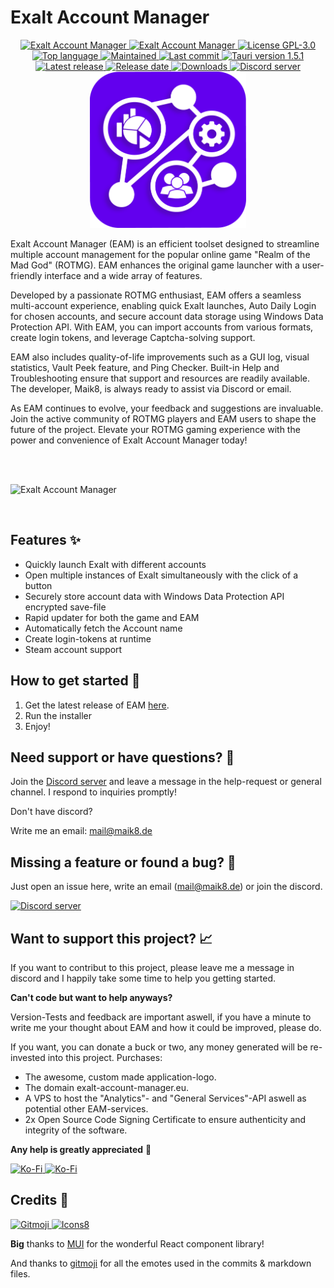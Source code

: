 <!--
  Title: Exalt Account Manager
  Description: An account manager and launcher for the game realm of the mad god (rotmg for short).
  Author: Maik8
  -->

# Exalt Account Manager

<div align="center">
<a href="https://github.com/MaikEight/ExaltAccountManager#:~:text=README.md-,Exalt%20Account%20Manager,-The%20Exalt%20Account" style="display: inline">
  <img
   src="https://img.shields.io/badge/Project-Exalt%20Account%20Manager-violet.svg?style=flat&color=6200EE"
    alt="Exalt Account Manager" />
</a>
<a href="https://app.codacy.com/gh/MaikEight/ExaltAccountManager/dashboard?utm_source=gh&utm_medium=referral&utm_content=&utm_campaign=Badge_grade" style="display: inline">
  <img
   src="https://app.codacy.com/project/badge/Grade/0ef544da9dd44beeac1d3e69f7312d94"
    alt="Exalt Account Manager" />
</a>
<a href="https://github.com/MaikEight/ExaltAccountManager/blob/main/LICENSE" style="display: inline">
  <img
    src="https://img.shields.io/github/license/MaikEight/ExaltAccountManager?label=License"
    alt="License GPL-3.0" />
</a>
<a href="https://github.com/MaikEight/ExaltAccountManager#Languages:~:text=your%20first%20package-,Languages" style="display: inline">
  <img
    src="https://img.shields.io/github/languages/top/MaikEight/ExaltAccountManager"
    alt="Top language" />
</a>
<a href="https://github.com/MaikEight" style="display: inline">
  <img
    src="https://img.shields.io/maintenance/yes/2024?label=Maintained"
    alt="Maintained" />
</a>
<a href="https://github.com/MaikEight/ExaltAccountManager/commits/main" style="display: inline">
  <img
    src="https://img.shields.io/github/last-commit/MaikEight/ExaltAccountManager?label=Last%20commit"
    alt="Last commit" />
</a>
<a href="https://tauri.app" style="display: inline">
  <img
    src="https://img.shields.io/badge/Tauri-1.5.1-violet.svg?style=flat&logo=Tauri&color=512BD4"
    alt="Tauri version 1.5.1" />
</a>
<a href="https://github.com/MaikEight/ExaltAccountManager/releases/latest" style="display: inline">
  <img
    src="https://img.shields.io/github/v/release/MaikEight/ExaltAccountManager?label=Latest%20Release"
    alt="Latest release" />
</a>
<a href="https://github.com/MaikEight/ExaltAccountManager/releases/latest" style="display: inline">
  <img
    src="https://img.shields.io/github/release-date/MaikEight/ExaltAccountManager?label=Release%20date"
    alt="Release date" />
</a>
<a href="https://github.com/MaikEight/ExaltAccountManager/releases/latest" style="display: inline">
  <img
    src="https://img.shields.io/github/downloads/MaikEight/ExaltAccountManager/total?label=Downloads"
    alt="Downloads" />
</a>
<a href="https://discord.exalt-account-manager.eu" style="display: inline">
  <img
    src="https://img.shields.io/discord/870868049333469224?color=5662F6&label=Discord"
    alt="Discord server" />
</a>


<br >

<img  width="250" height="250" src="https://raw.githubusercontent.com/MaikEight/ExaltAccountManager/main/src-tauri/icons/logo.png" alt="EAM logo" title="EAM logo">  
</div>


Exalt Account Manager (EAM) is an efficient toolset designed to streamline multiple account management for the popular online game "Realm of the Mad God" (ROTMG). EAM enhances the original game launcher with a user-friendly interface and a wide array of features.

Developed by a passionate ROTMG enthusiast, EAM offers a seamless multi-account experience, enabling quick Exalt launches, Auto Daily Login for chosen accounts, and secure account data storage using Windows Data Protection API. With EAM, you can import accounts from various formats, create login tokens, and leverage Captcha-solving support.

EAM also includes quality-of-life improvements such as a GUI log, visual statistics, Vault Peek feature, and Ping Checker. Built-in Help and Troubleshooting ensure that support and resources are readily available. The developer, Maik8, is always ready to assist via Discord or email.

As EAM continues to evolve, your feedback and suggestions are invaluable. Join the active community of ROTMG players and EAM users to shape the future of the project. Elevate your ROTMG gaming experience with the power and convenience of Exalt Account Manager today!

<br >
<br >

![Exalt Account Manager](https://i.imgur.com/PnIGDP7.png)

<br >

## Features ✨
- Quickly launch Exalt with different accounts
- Open multiple instances of Exalt simultaneously with the click of a button
- Securely store account data with Windows Data Protection API encrypted save-file
- Rapid updater for both the game and EAM
- Automatically fetch the Account name
- Create login-tokens at runtime
- Steam account support

## How to get started 🚀

1. Get the latest release of EAM [here](https://github.com/MaikEight/ExaltAccountManager/releases/latest).
2. Run the installer
3. Enjoy!

## Need support or have questions? 📝
Join the [Discord server](https://discord.exalt-account-manager.eu) and leave a message in the help-request or general channel. I respond to inquiries promptly!

Don't have discord? 

Write me an email: mail@maik8.de

## Missing a feature or found a bug? 🐛
Just open an issue here, write an email (mail@maik8.de) or join the discord.

<a href="https://discord.exalt-account-manager.eu">
  <img
    src="https://img.shields.io/discord/870868049333469224?color=5662F6&label=Discord"
    alt="Discord server"
  />
</a>

## Want to support this project? 📈
If you want to contribut to this project, please leave me a message in discord and I happily take some time to help you getting started.

<b>Can't code but want to help anyways?</b>

Version-Tests and feedback are important aswell, if you have a minute to write me your thought about EAM and how it could be improved, please do.

If you want, you can donate a buck or two, any money generated will be re-invested into this project.
Purchases: 
- The awesome, custom made application-logo.
- The domain exalt-account-manager.eu.
- A VPS to host the "Analytics"- and "General Services"-API aswell as potential other EAM-services.
- 2x Open Source Code Signing Certificate to ensure authenticity and integrity of the software.

<b>Any help is greatly appreciated</b> 🍻

<a href="https://ko-fi.com/maik8">
  <img
    height='48'
    src="https://storage.ko-fi.com/cdn/brandasset/kofi_bg_tag_dark.png"
    alt="Ko-Fi"
  />
</a>

<a href="https://www.buymeacoffee.com/Maik8">
  <img
    height='48'
    src="https://i.imgur.com/tAUkwTQ.png"
    alt="Ko-Fi"
  />
</a>

## Credits 💚

<a href="https://gitmoji.dev">
  <img
    src="https://img.shields.io/badge/gitmoji-%20😜%20😍-FFDD67.svg?style=flat"
    alt="Gitmoji"
  />
</a>
<a href="https://mui.com">
  <img
    src="https://img.shields.io/badge/MUI-%230081CB.svg?style=for-the-badge&logo=mui&logoColor=white"
    alt="Icons8"
    height="20px"
    style="border-radius: 2px"
  />
</a>

<b>Big</b> thanks to [MUI](https://mui.com) for the wonderful React component library!

And thanks to [gitmoji](https://gitmoji.dev) for all the emotes used in the commits & markdown files. 